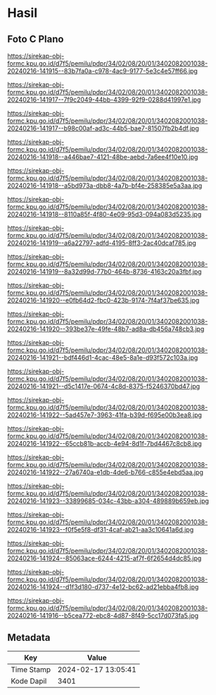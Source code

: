 # Hasil

## Foto C Plano

https://sirekap-obj-formc.kpu.go.id/d7f5/pemilu/pdpr/34/02/08/20/01/3402082001038-20240216-141915--83b7fa0a-c978-4ac9-9177-5e3c4e57ff66.jpg

https://sirekap-obj-formc.kpu.go.id/d7f5/pemilu/pdpr/34/02/08/20/01/3402082001038-20240216-141917--7f9c2049-44bb-4399-92f9-0288d41997e1.jpg

https://sirekap-obj-formc.kpu.go.id/d7f5/pemilu/pdpr/34/02/08/20/01/3402082001038-20240216-141917--b98c00af-ad3c-44b5-bae7-81507fb2b4df.jpg

https://sirekap-obj-formc.kpu.go.id/d7f5/pemilu/pdpr/34/02/08/20/01/3402082001038-20240216-141918--a446bae7-4121-48be-aebd-7a6ee4f10e10.jpg

https://sirekap-obj-formc.kpu.go.id/d7f5/pemilu/pdpr/34/02/08/20/01/3402082001038-20240216-141918--a5bd973a-dbb8-4a7b-bf4e-258385e5a3aa.jpg

https://sirekap-obj-formc.kpu.go.id/d7f5/pemilu/pdpr/34/02/08/20/01/3402082001038-20240216-141918--8110a85f-4f80-4e09-95d3-094a083d5235.jpg

https://sirekap-obj-formc.kpu.go.id/d7f5/pemilu/pdpr/34/02/08/20/01/3402082001038-20240216-141919--a6a22797-adfd-4195-8ff3-2ac40dcaf785.jpg

https://sirekap-obj-formc.kpu.go.id/d7f5/pemilu/pdpr/34/02/08/20/01/3402082001038-20240216-141919--8a32d99d-77b0-464b-8736-4163c20a3fbf.jpg

https://sirekap-obj-formc.kpu.go.id/d7f5/pemilu/pdpr/34/02/08/20/01/3402082001038-20240216-141920--e0fb64d2-fbc0-423b-9174-7f4af37be635.jpg

https://sirekap-obj-formc.kpu.go.id/d7f5/pemilu/pdpr/34/02/08/20/01/3402082001038-20240216-141920--393be37e-49fe-48b7-ad8a-db456a748cb3.jpg

https://sirekap-obj-formc.kpu.go.id/d7f5/pemilu/pdpr/34/02/08/20/01/3402082001038-20240216-141921--bdf446d1-4cac-48e5-8a1e-d93f572c103a.jpg

https://sirekap-obj-formc.kpu.go.id/d7f5/pemilu/pdpr/34/02/08/20/01/3402082001038-20240216-141921--d5c1417e-0674-4c8d-8375-f5246370bd47.jpg

https://sirekap-obj-formc.kpu.go.id/d7f5/pemilu/pdpr/34/02/08/20/01/3402082001038-20240216-141922--5ad457e7-3963-41fa-b39d-f695e00b3ea8.jpg

https://sirekap-obj-formc.kpu.go.id/d7f5/pemilu/pdpr/34/02/08/20/01/3402082001038-20240216-141922--65ccb81b-accb-4e94-8d1f-7bd4467c8cb8.jpg

https://sirekap-obj-formc.kpu.go.id/d7f5/pemilu/pdpr/34/02/08/20/01/3402082001038-20240216-141922--27a6740a-e1db-4de6-b766-c855e4ebd5aa.jpg

https://sirekap-obj-formc.kpu.go.id/d7f5/pemilu/pdpr/34/02/08/20/01/3402082001038-20240216-141923--33899685-034c-43bb-a304-489889b659eb.jpg

https://sirekap-obj-formc.kpu.go.id/d7f5/pemilu/pdpr/34/02/08/20/01/3402082001038-20240216-141923--f0f5e5f8-df31-4caf-ab21-aa3c10641a6d.jpg

https://sirekap-obj-formc.kpu.go.id/d7f5/pemilu/pdpr/34/02/08/20/01/3402082001038-20240216-141924--85063ace-6244-4215-af7f-6f2654d4dc85.jpg

https://sirekap-obj-formc.kpu.go.id/d7f5/pemilu/pdpr/34/02/08/20/01/3402082001038-20240216-141924--d1f3d180-d737-4e12-bc62-ad21ebba4fb8.jpg

https://sirekap-obj-formc.kpu.go.id/d7f5/pemilu/pdpr/34/02/08/20/01/3402082001038-20240216-141916--b5cea772-ebc8-4d87-8f49-5cc17d073fa5.jpg


## Metadata

| Key        | Value               |
| ---------- | ------------------- |
| Time Stamp | 2024-02-17 13:05:41 |
| Kode Dapil | 3401                |



